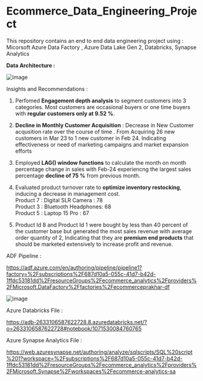 # Ecommerce_Data_Engineering_Project
This repository contains an end to end data engineering project using : Micorsoft Azure Data Factory , Azure Data Lake Gen 2, Databricks, Synapse Analytics 


**Data Architecture :**

![image](https://github.com/user-attachments/assets/1ccb60b6-6989-494e-96d8-3df596dec695)


Insights and Recommendations : 

1) Perfomed **Engagement depth analysis** to segment customers into 3 categories. Most customers are occasional buyers or one time buyers with **regular customers only at 9.52 %**.<br />
  

2) **Decline in Monthly Customer Acquisition** : Decrease in New Customer acqusition rate over the course of time . From Acquiring 26 new customers in Mar 23 to 1 new customer in Feb 24. Indicating effectiveness or need of marketing campaigns and market expansion efforts<br />
   
3) Employed **LAG() window functions** to calculate the month on month percentage change in sales with  Feb-24 experiencng the largest sales percentage **decline of 75 %** from previous month.<br />
   
4) Evaluated product turnover rate to **optimize inventory restocking**, inducing a decrease in management cost.<br />
       Product 7 : Digital SLR Camera : 78<br />
       Product 3 : Bluetooth Headphones: 68<br />
       Product 5 : Laptop 15 Pro : 67<br />
   
5) Product Id 8 and Product Id 1 were bought by less than 40 percent of the customer base but generated the most sales revenue with average order quantity of 2, Indicating that they are **premium end products** that should be marketed extensively to increase profit and revenue.<br />
   

    
ADF Pipeline :<br />

https://adf.azure.com/en/authoring/pipeline/pipeline1?factory=%2Fsubscriptions%2F687d10a5-055c-41d7-b42d-1ffdc53181dd%2FresourceGroups%2Fecommerce_analytics%2Fproviders%2FMicrosoft.DataFactory%2Ffactories%2Fecommerceprakhar-df

![image](https://github.com/user-attachments/assets/473d6930-5ac5-4da0-8a6a-88d2fd050147)



Azure Databricks File :<br />

https://adb-2633106587622728.8.azuredatabricks.net/?o=2633106587622728#notebook/1071530084760765




Azure Synapse Analytics File :<br />

https://web.azuresynapse.net/authoring/analyze/sqlscripts/SQL%20script%201?workspace=%2Fsubscriptions%2F687d10a5-055c-41d7-b42d-1ffdc53181dd%2FresourceGroups%2Fecommerce_analytics%2Fproviders%2FMicrosoft.Synapse%2Fworkspaces%2Fecommerce-analytics-sa
